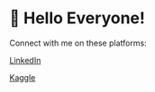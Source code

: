 # 🌱 Hello Everyone!

Connect with me on these platforms:

[LinkedIn](https://www.linkedin.com/in/hendrik-nebel-0a12b8ab/)

[Kaggle](https://www.kaggle.com/hendriknebel)

<!---
- 👋 Hi, I’m @hendriknebel
- 👀 I’m interested in ...
- 🌱 I’m currently learning ...
- 💞️ I’m looking to collaborate on ...
- 📫 How to reach me ...

hendriknebel/hendriknebel is a ✨ special ✨ repository because its `README.md` (this file) appears on your GitHub profile.
You can click the Preview link to take a look at your changes.
--->

